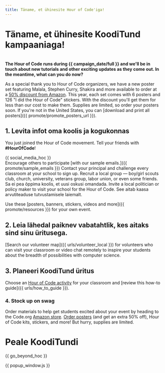 ```yaml
---
title: Täname, et ühinesite Hour of Code'iga!
---
```


# Täname, et ühinesite KoodiTund kampaaniaga!

<br /> **The Hour of Code runs during {{ campaign_date/full }} and we'll be in touch about new tutorials and other exciting updates as they come out. In the meantime, what can you do now?**

As a special thank you to Hour of Code organizers, we have a new poster set featuring Malala, Stephen Curry, Shakira and more available to order at a [50% discount from Amazon](https://www.amazon.com/promocode/A3QAYNZUZTSSNQ). This year, each set comes with 6 posters and 126 "I did the Hour of Code" stickers. With the discount you'll get them for less than our cost to make them. Supplies are limited, so order your posters soon. If you're not in the United States, you can [download and print all posters]({{ promote/promote_posters_url }}).

## 1. Levita infot oma koolis ja kogukonnas

You just joined the Hour of Code movement. Tell your friends with **#HourOfCode**!

{{ social_media_hoc }} <br /> Encourage others to participate [with our sample emails.]({{ promote/sample_emails }}) Contact your principal and challenge every classroom at your school to sign up. Recruit a local group — boy/girl scouts club, church, university, veterans group, labor union, or even some friends. Sa ei pea õppima koolis, et uusi oskusi omandada. Invite a local politician or policy maker to visit your school for the Hour of Code. See aitab kaasa arvutiteaduse tutvustamisele laiemalt.

Use these [posters, banners, stickers, videos and more]({{ promote/resources }}) for your own event.

## 2. Leia lähedal paiknev vabatahtlik, kes aitaks sind sinu üritusega.

[Search our volunteer map]({{ urls/volunteer_local }}) for volunteers who can visit your classroom or video chat remotely to inspire your students about the breadth of possibilities with computer science.

## 3. Planeeri KoodiTund üritus

Choose an [Hour of Code activity](https://hourofcode.com/learn) for your classroom and [review this how-to guide]({{ urls/how_to_guide }}).

### 4. Stock up on swag

Order materials to help get students excited about your event by heading to the Code.org [Amazon store](https://www.amazon.com/stores/page/8557B2A6-EBF2-4C9F-95C5-C3256FBA0220). [Order posters](https://www.amazon.com/promocode/A3QAYNZUZTSSNQ) (and get an extra 50% off), Hour of Code kits, stickers, and more! But hurry, supplies are limited.

# Peale KoodiTundi

{{ go_beyond_hoc }}

{{ popup_window.js }}